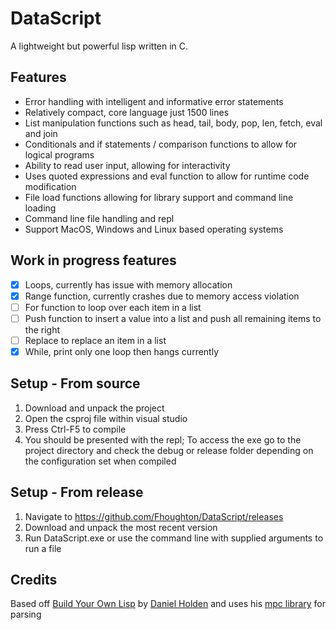# DataScript
A lightweight but powerful lisp written in C. 

## Features
- Error handling with intelligent and informative error statements
- Relatively compact, core language just 1500 lines
- List manipulation functions such as head, tail, body, pop, len, fetch, eval and join
- Conditionals and if statements / comparison functions to allow for logical programs
- Ability to read user input, allowing for interactivity
- Uses quoted expressions and eval function to allow for runtime code modification
- File load functions allowing for library support and command line loading
- Command line file handling and repl
- Support MacOS, Windows and Linux based operating systems

## Work in progress features
- [X] Loops, currently has issue with memory allocation
- [X] Range function, currently crashes due to memory access violation
- [ ] For function to loop over each item in a list
- [ ] Push function to insert a value into a list and push all remaining items to the right
- [ ] Replace to replace an item in a list
- [X] While, print only one loop then hangs currently

## Setup - From source
1) Download and unpack the project
2) Open the csproj file within visual studio
3) Press Ctrl-F5 to compile
4) You should be presented with the repl; To access the exe go to the project directory and check the debug or release folder depending on the configuration set when compiled

## Setup - From release
1) Navigate to https://github.com/Fhoughton/DataScript/releases
2) Download and unpack the most recent version
3) Run DataScript.exe or use the command line with supplied arguments to run a file

## Credits
Based off [Build Your Own Lisp](https://www.amazon.com/Build-Your-Lisp-Daniel-Holden/dp/1501006622) by [Daniel Holden](https://github.com/orangeduck) and uses his [mpc library](https://github.com/orangeduck/mpc) for parsing
